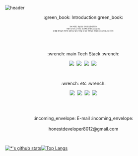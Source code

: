 ![header](https://capsule-render.vercel.app/api?type=waving&color=gradient&height=200&section=header&text=Junior%20Backend%20Developer!!&fontSize=50&animation=fadeIn&reversal=true&fontColor=d6ace6) 

<div align="center">:green_book:
Introduction:green_book:<br><br>
  <span style="font-size:5px">
    자바 백엔드 개발자로 현재 취업준비하면서<br> 꾸준히 공부하고 사이드 프로젝트 진행하고 있습니다.<br>
    한계를 뛰어넘어 꾸준히 성장하고
    팀에 기여할 수 있는 역량있는 개발자가 되고자합니다.:smile:</span>  
</div>

<br><br>
<p align="center">:wrench: main Tech Stack :wrench:</p>
<p align="center">
<img src="https://img.shields.io/badge/java-007396?style=for-the-badge&logo=java&logoColor=white">&nbsp;
<img src="https://img.shields.io/badge/-Spring-6DB33F?style=for-the-badge&logo=Spring&logoColor=white">&nbsp;
<img src="https://img.shields.io/badge/-MySQL-4479A1?style=for-the-badge&logo=MySQL&logoColor=white">&nbsp;
<img src="https://img.shields.io/badge/-Oracle-F80000?style=for-the-badge&logo=Oracle&logoColor=white">&nbsp;
</p>
<br>
<p align="center">:wrench: etc :wrench:</p>
<p align="center">
<img src="https://img.shields.io/badge/-HTML5-E34F26?style=flat-square&logo=HTML5&logoColor=white">&nbsp;
<img src="https://img.shields.io/badge/-CSS3-1572B6?style=flat-square&logo=CSS3&logoColor=white">&nbsp; 
<img src="https://img.shields.io/badge/-JavaScript-F7DF1E?style=flat-square&logo=JavaScript&logoColor=white">&nbsp;
<img src="https://img.shields.io/badge/jquery-0769AD?style=flat-square&logo=jquery&logoColor=white">
</p>

<br>
<p align="center"><br>
:incoming_envelope: E-mail :incoming_envelope: <br><br> 
honestdeveloper8012@gmail.com
</p>

<br>

[![*'s github stats](https://github-readme-stats.vercel.app/api?username=KuMinSOO)](https://github.com/KuMinSOO)[![Top Langs](https://github-readme-stats.vercel.app/api/top-langs/?username=KuMinSOO)](https://github.com/KuMinSOO/github-readme-stats)





